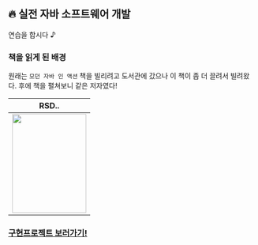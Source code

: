 ## 🔥 실전 자바 소프트웨어 개발
연습을 합시다 ♪

### 책을 읽게 된 배경
원래는 `모던 자바 인 액션` 책을 빌리려고 도서관에 갔으나 이 책이 좀 더 끌려서 빌려왔다. 후에 책을 펼쳐보니 같은 저자였다!

| **RSD..**| 
|---|
|<img src="http://image.yes24.com/goods/90533758/XL" width="150" height="200"/>|

### [구현프로젝트 보러가기!](https://github.com/kimziou77/RSD)
